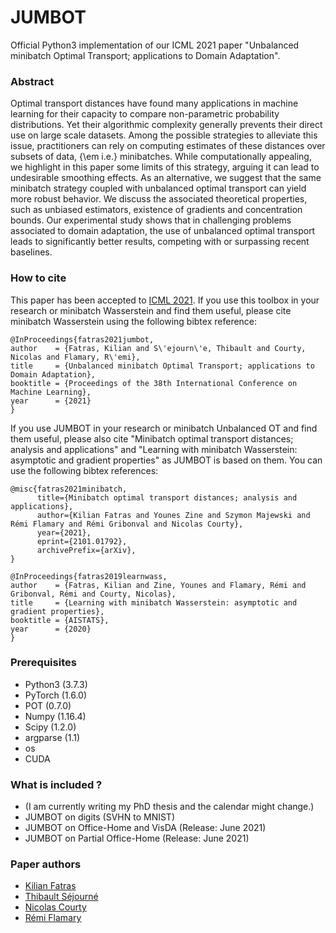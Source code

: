 # JUMBOT
Official Python3 implementation of our ICML 2021 paper "Unbalanced minibatch Optimal Transport; applications to Domain Adaptation".


### Abstract
Optimal transport distances have found many applications in machine learning for their capacity to compare non-parametric probability distributions. Yet their algorithmic complexity generally prevents their direct use on large scale datasets. Among the possible strategies to alleviate this issue, practitioners can rely on computing estimates of these distances over subsets of data, {\em i.e.} minibatches. While computationally appealing, we highlight in this paper some limits of this strategy, arguing it can lead to undesirable smoothing effects. As an alternative, we suggest that the same minibatch strategy coupled with unbalanced optimal transport can yield more robust behavior. We discuss the associated theoretical properties, such as unbiased estimators, existence of gradients and concentration bounds. Our experimental study shows that in challenging problems associated to domain adaptation, the use of unbalanced optimal transport leads to significantly better results, competing with or surpassing recent baselines.

### How to cite
This paper has been accepted to [ICML 2021](https://icml.cc/Conferences/2021). If you use this toolbox in your research or minibatch Wasserstein and find them useful, please cite minibatch Wasserstein using the following bibtex reference:

```
@InProceedings{fatras2021jumbot,
author    = {Fatras, Kilian and S\'ejourn\'e, Thibault and Courty, Nicolas and Flamary, R\'emi},
title     = {Unbalanced minibatch Optimal Transport; applications to Domain Adaptation},
booktitle = {Proceedings of the 38th International Conference on Machine Learning},
year      = {2021}
}
```

If you use JUMBOT in your research or minibatch Unbalanced OT and find them useful, please also cite "Minibatch optimal transport distances; analysis and applications" and "Learning with minibatch Wasserstein: asymptotic and gradient properties" as JUMBOT is based on them. You can use the following bibtex references:

```
@misc{fatras2021minibatch,
      title={Minibatch optimal transport distances; analysis and applications}, 
      author={Kilian Fatras and Younes Zine and Szymon Majewski and Rémi Flamary and Rémi Gribonval and Nicolas Courty},
      year={2021},
      eprint={2101.01792},
      archivePrefix={arXiv},
}
```

```
@InProceedings{fatras2019learnwass,
author    = {Fatras, Kilian and Zine, Younes and Flamary, Rémi and Gribonval, Rémi and Courty, Nicolas},
title     = {Learning with minibatch Wasserstein: asymptotic and gradient properties},
booktitle = {AISTATS},
year      = {2020}
}
```


### Prerequisites

* Python3 (3.7.3)
* PyTorch (1.6.0)
* POT (0.7.0)
* Numpy (1.16.4)
* Scipy (1.2.0)
* argparse (1.1)
* os
* CUDA


### What is included ?

* (I am currently writing my PhD thesis and the calendar might change.)
* JUMBOT on digits (SVHN to MNIST)
* JUMBOT on Office-Home and VisDA (Release: June 2021)
* JUMBOT on Partial Office-Home (Release: June 2021)


### Paper authors

* [Kilian Fatras](https://kilianfatras.github.io/)
* [Thibault Séjourné](https://thibsej.github.io/)
* [Nicolas Courty](https://github.com/ncourty)
* [Rémi Flamary](http://remi.flamary.com/)
